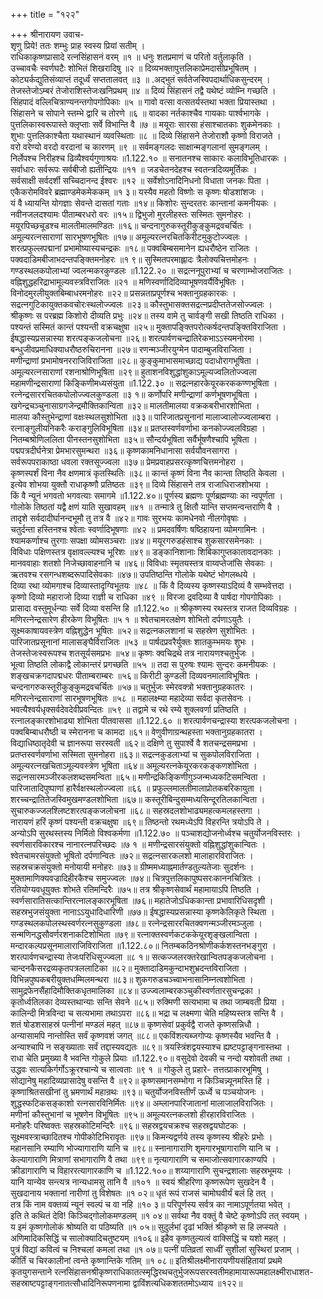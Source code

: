 +++
title = "१२२"

+++
श्रीनारायण उवाच-  
शृणु प्रिये! ततः शम्भुः प्राह स्वस्य प्रियां सतीम् ।  
राधिकाकृष्णप्रासादे रत्नसिंहासनं वरम् ॥१ ॥
धनुः शतप्रमाणं च परितो वर्तुलाकृति ।  
उच्चावचैः स्वर्णघटैः शोभितं शिखरादिषु ॥२ ॥
दिव्यभक्तापुत्तलिकाप्रेमदासीप्रभूषितम् ।  
कोट्यर्कद्युतिसंव्याप्तं तदूर्ध्वं सप्ततालवत् ॥३ ॥
.अद्भुतं सर्वतेजस्विपदार्थाधिकसुन्दरम् ।  
तेजस्तेजोऽम्बरं तेजोराशिस्तेजःखनिप्रथम् ॥४ ॥
दिव्यं सिंहासनं तद्वै यथेष्टं व्योम्नि गच्छति ।  
सिंहपादं वल्लिचित्राण्यनन्तगोपगोपिकाः ॥५ ॥
गावो वत्सा वत्सतर्यस्तथा भक्ता प्रियास्तथा ।  
सिंहासने च सोपाने स्तम्भे द्वारि च तोरणे ॥६ ॥
वादका नर्तकाश्चैव गायकाः पार्श्वभागके ।  
पुत्तलिकास्वरूपास्ते क्लृप्ताः सर्वे विभान्ति वै ॥७ ॥
मयूराः सारसा हंसाश्चातकाः शुकमेनकाः ।  
शुभाः पुत्तलिकाश्चैता यथास्थानं व्यवस्थिताः ॥८ ॥
दिव्ये सिंहासने तेजोराशौ कृष्णो विराजते ।  
वरो वरेण्यो वरदो वरदानां च कारणम् ॥९ ॥
सर्वमङ्गलदः साक्षान्मङ्गलानां सुमङ्गलम् ।  
निर्लेपश्च निरीहश्च ढिव्यैश्वर्यगुणाश्रयः ॥1.122.१० ॥
सनातनश्च साकारः कलाविभूतिधारकः ।  
सर्वाधारः सर्वरूपः सर्वबीजो ह्यतीन्द्रियः ॥११ ॥
जडचेतनदेहश्च स्वतन्त्रदिव्यमूर्तिकः ।  
सर्वसाक्षी सर्वदर्शी सच्चिदानन्द ईश्वरः ॥१२ ॥
सर्वेशोऽनादिनिधनो विधाता जनकः पिता ।  
एकैकरोमविवरे ब्रह्माण्डमेकमेककम् ॥१ ३॥
यस्यैव महतो विष्णोः स कृष्णः षोडशांशजः ।  
यं वै ध्यायन्ति योगज्ञाः सेवन्ते दासतां गताः ॥१४॥
किशोरः सुन्दरतरः कान्तानां कमनीयकः ।  
नवीनजलदश्यामः पीताम्बरधरो वरः ॥१५॥
द्विभुजो मुरलीहस्तः सस्मितः सुमनोहरः ।  
मयूरपिच्छचूडश्च मालतीमालमण्डितः ॥१६॥
चन्दनागुरुकस्तूरीकुङ्कुमद्रवचर्चितः ।  
अमूल्यरत्नसाराणां सारभूषणभूषितः ॥१७॥
अमूल्यरत्नरचितकिरीटमुकुटोज्ज्वलः ।  
शरत्प्रफुल्लपद्मानां प्रभामोष्यास्यचन्द्रकः ॥१८॥
पक्वबिम्बसमानेन ह्यधरौष्ठेन राजितः ।  
पक्वदाडिमबीजाभदन्तपङ्क्तिमनोहरः ॥१ ९॥
सुस्मितपरमाह्लादः त्रैलोक्यचित्तमोहनः ।  
गण्डस्थलकपोलाभ्यां ज्वलन्मकरकुण्डलः ॥1.122.२० ॥
सद्रत्ननूपुराभ्यां च चरणाम्भोजराजितः ।  
वह्निशुद्धहरिद्राभामूल्यवस्त्रविराजितः ॥२१ ॥
मणिस्वर्णादिदिव्याभूषणवर्यैर्विभूषितः ।  
विनोदमुरलीयुक्तबिम्बाधरमनोहरः ॥२२॥
प्रसन्नताप्रपूर्णश्च भक्तानुग्रहकारकः ।  
सद्रत्नगुटिकायुक्तकवचोरःस्थलोज्ज्वलः ॥२३॥
कौस्तुभासक्तसद्रत्नप्रदीप्ततेजसोज्ज्वलः ।  
श्रीकृष्णः स परब्रह्म किशोरो दीव्यति प्रभुः ॥२४॥
तस्य वामे तु चार्वङ्गी सखी तिष्ठति राधिका ।  
पश्यन्तं सस्मितं कान्तं पश्यन्ती वक्रचक्षुषा ॥२५॥
मुक्तापङ्क्तिपरोत्कर्षदन्तपङ्क्तिविराजिता ।  
ईषद्धास्यप्रसन्नास्या शरत्पङ्कजलोचना ॥२६॥
शरत्पार्वणचन्द्रातिरेकभाऽऽस्यमनोरमा ।  
बन्धुजीवप्रमाधिक्याधरौष्ठरुचिरानना ॥२७॥
रणन्मञ्जीरयुग्मेन पादाम्बुजविराजिता ।  
मणीन्द्राणां प्रभामोषनरराजिविराजिता ॥२८॥
कुङ्कुमाभासमाच्छाद्य पदाधोरागभूषिता ।  
अमूल्यरत्नसाराणां रशनाश्रोणिभूषिता ॥२९॥
हुताशनविशुद्धांशुकाऽमूल्यज्वलितोज्ज्वला  
महामणीन्द्रसाराणां किङ्किणीमध्यसंयुता ॥1.122.३० ॥
सद्रत्नहारकेयूरकरककण्णभूषिता ।  
रत्नेन्द्रसाररचितकपोलोज्ज्वलकुण्डला ॥३ १॥
कर्णोपरि मणीन्द्राणां कर्णभूषणभूषिता ।  
खगेन्द्रचञ्चुनासाग्रगजेन्द्रमौक्तिकान्विता ॥३२॥
मालतीमालया वक्रकबरीभारशोभिता ।  
मालया कौस्तुभेन्द्राणां वक्षःस्थलसुशोभिता ॥३३॥
पारिजातप्रसूनानां मालाज्वालोज्ज्वलाम्बरा ।  
रत्नाङ्गुलीयनिकरैः कराङ्गुलिविभूषिता ॥३४॥
प्रतप्तस्वर्णवर्णाभा कनकोज्ज्वलविग्रहा ।  
नितम्बश्रोणिललिता पीनस्तनसुशोभिता ॥३५॥
सौन्दर्यभूषिता सर्वैर्भूषणैश्चापि भूषिता ।  
पद्मपत्रदीर्घनेत्रा प्रेमभारसुमन्थरा ॥३६॥
कृष्णकामनिधानासा सर्वयौवनसागरा ।  
सर्वरूपपराकाष्ठा धवला रक्तसूज्ज्वला ॥३७॥
प्रेमप्रवाहप्रसरत्कृष्णचित्तमनोहरा ।  
कृष्णस्पर्शं विना नैव क्षणमात्रं कृतस्थितिः ॥३८॥
कान्तं कृष्णं विना नैव कान्ता तिष्ठति केवला ।  
इत्येव शोभया युक्तौ राधाकृष्णौ प्रतिष्ठतः ॥३९॥
दिव्ये सिंहासने तत्र राजाधिराजशोभया ।  
किं वै न्यूनं भगवतो भगवत्याः समागमे ॥1.122.४०॥
पूर्णस्य ब्रह्मणः पूर्णब्रह्मण्याः का न्वपूर्णता ।  
गोलोके तिष्ठतां यद्वै क्षणं याति सुखावहम् ॥४१ ॥
तन्मात्रे तु क्षितौ यान्ति सप्तमन्वन्तराणि वै ।  
तादृशे सर्वदादीर्घानन्दभूमौ तु तत्र वै ॥४२॥
गावः सुरभयः कामधेनवो नीलगोवृषाः ।  
चतुर्दन्ता हस्तिनश्च श्वेताः स्वर्णादिभूषणाः ॥४२ ॥
प्रमदवर्षिणः षष्ठिहायना व्योमगामिनः ।  
श्यामकर्णाश्च तुरगाः सपक्षा व्योमसञ्चराः ॥४४॥
मयूरगरुडहंसाश्च शुकसारसमेनकाः ।  
विविधाः पक्षिणस्तत्र वृक्षावल्ल्यश्च भूरिशः ॥४९॥
डङ्कानिशानाः शिबिकागुप्तकातावदानकाः ।  
मानववाहाः शतशो निजेच्छावाहनानि च ॥४६॥
विविधाः स्मृतयस्तत्र वाय्वप्तेजांसि सेवकाः ।  
ऋतवश्च रसगन्धशब्दरूपादिसेवकाः ॥४७॥
उपतिष्ठन्ति गोलोके यथेष्टं भोगलब्धये ।  
दिव्या रथा व्योमगाश्च दिव्यास्तादृग्विभूतयः ॥४८ ॥
किं वै दिव्यस्य कृष्णस्याऽदिव्यं वै सम्भवेत्तदा ।  
कृष्णो दिव्यो महाराजो दिव्या राज्ञी च राधिका ॥४९ ॥
विरजा द्रवदिव्या वै पार्षदा गोपगोपिकाः ।  
प्रासादा वस्तुमूर्धन्याः सर्वे दिव्या वसन्ति हि ॥1.122.५० ॥
श्रीकृष्णस्य रथस्तत्र राजत दिव्यविग्रहः ।  
मणिरत्नेन्द्रसारेण हीरकेण विभूषितः ॥५ १ ॥
श्वेतचामरलक्षेण शोभितो दर्पणाऽयुतैः ।  
सूक्ष्मकाषायवस्त्रेण वह्निशुद्धेन भूषितः ॥५२॥
सद्रत्नकलशानां च सहस्रेण सुशोभितः ।  
पारिजातप्रसूनानां मालासङ्घैर्विराजितः ॥५३ ॥
पार्षदप्रवरैर्युक्तः शातकुम्भमयः शुभः ।  
तेजस्तेजःस्वरूपश्च शतसूर्यसमप्रभः ॥५४॥
कृष्णः क्वचिद्रथे तत्र नारायणश्चतुर्भुजः ।  
भूत्वा तिष्ठति लोकाद्वै लोकान्तरं प्रगच्छति ॥५५ ॥
तदा स पुरुषः श्यामः सुन्दरः कमनीयकः ।  
शङ्खचक्रगदापद्मधरः पीताम्बराम्बरः ॥५६॥
किरीटी कुण्डली दिव्यवनमालाविभूषितः ।  
चन्दनागरुकस्तूरीकुङ्कुमद्रवचर्चितः ॥५७॥
चतुर्भुजः स्मेरवक्त्रो भक्तानुग्रहकातरः ।  
मणिरत्नेन्द्रसाराणां सारभूषणभूषितः ॥५८ ॥
महालक्ष्म्या महादेव्या सर्वदा कृतसेवनः ।  
भवत्यैश्वर्यधृक्सर्वदेवदेवीप्रवन्दितः ॥५९ ॥
तद्वामे च रथे रम्ये शुक्लवर्णा प्रतिष्ठति ।  
रत्नालङ्कारशोभाढ्या शोभिता पीतवाससा ॥1.122.६० ॥
शरत्पार्वणचन्द्रास्या शरत्पकजलोचना ।  
पक्वबिम्बाधरौष्ठी च स्मेरानना च कामदा ॥६१॥
वेणुवीणाग्रन्थहस्ता भक्तानुग्रहकातरा ।  
विद्याधिष्ठातृदेवी च ज्ञानरूपा सरस्वती ॥६२॥
दक्षिणे तु सुपार्श्वे वै शतचन्द्रसमप्रभा ।  
प्रतप्तस्वर्णवर्णाभा सस्मिता सुमनोहरा ॥६३॥
सद्रत्नकुडलाभ्यां च सुकपोलविराजिता ।  
अमूल्यरत्नखचिताऽमूल्यवस्त्रेण भूषिता ॥६४॥
अमूल्यरत्नकेयूरकरकङ्कणशोभिता ।  
सद्रत्नसारमञ्जीरकलशब्दसमन्विता ॥६५॥
मणीन्द्रकिङ्किणीगुञ्जन्मध्यकटिसमन्विता ।  
पारिजातादिपुष्पाणां हारैर्वक्षस्थलोज्ज्वला ॥६६ ॥
प्रफुल्लमालतीमालाप्रोतकबरिकायुता ।  
शरच्चन्द्रातितेजस्विमुखमण्डलशोभिता ॥६७॥
कस्तूरीबिन्दुसम्मध्यसिन्दूरतिलकान्विता ।  
सुचारुकज्जलश्लिष्टशरत्पङ्कजलोचना ॥६८॥
सहस्रदलशोभाढ्यमहत्कमलहस्तगा ।  
नारायणं हरिं कृष्णं पश्यन्ती वक्रचक्षुषा ॥६९॥
तिष्ठन्तो रथमध्येऽपि विहरन्ति त्रयोऽपि ते ।  
अन्योऽपि सुरथस्तस्य निर्मितो विश्वकर्मणा ॥1.122.७० ॥
पञ्चाशद्योजनोर्ध्वश्च चतुर्योजनविस्तरः ।  
स्वर्णसारविकारश्च नानारत्नपरिच्छदः ॥७ १ ॥
मणीन्द्रसारसंयुक्तो वह्निशुद्धांशुकान्वितः ।  
श्वेतचामरसंयुक्तो भूषितो दर्पणान्वितः ॥७२॥
सद्रत्नसारकलशो मालाहारविराजितः ।  
सहस्रचक्रसंयुक्तो मनोयायी मनोहरः ॥७३॥
ग्रीष्ममध्याह्नमार्तण्डतुल्यतेजाः सुदर्शनः ।  
मुक्तामाणिक्यवज्रादिहीरकैश्च समुज्ज्वलः ॥७४॥
चित्रपुत्तलिकापुष्पसरःकाननचित्रितः ।  
रतियोग्यवधूयुक्तः शोभते रतिमन्दिरैः ॥७५॥
तत्र श्रीकृष्णसेवार्थं महामायाऽपि तिष्ठति ।  
स्वर्णसारातिसत्कान्तिरत्नालङ्कारभूषिता ॥७६॥
महातेजोऽधिककान्ता प्रभावारिधिसदृशी ।  
सहस्रभुजसंयुक्ता नानाऽऽयुधादिधारिणी ॥७७॥
ईषद्धास्यप्रसन्नास्या कृष्णकेलिकृते स्थिता ।  
गण्डस्थलकपोलस्थस्वर्णरत्नसुकुण्डला ॥७८॥
रत्नेन्द्रसाररचितक्वणन्मञ्जीरमञ्जुला ।  
सन्मणिनद्धसौवर्णरशनाकटिशोभिता ॥७९॥
रत्नाक्तस्वर्णकटककेयूरशृङ्खलान्विता ।  
मन्दारकल्पप्रसूनमालाराजिविराजिता ॥1.122.८०॥
नितम्बकठिनश्रोणीकर्कशस्तनभङ्गुरा ।  
शरत्पार्वणचन्द्रास्या तेजःपरिधिसूज्ज्वला ॥८ १॥
सत्कज्जलरक्तरेखान्वितपङ्कजलोचना ।  
चान्दनकैसरद्रव्यकृतपत्रललाटिका ॥८२॥
मुक्तादाडिमकुन्दाभशुभ्रदन्तविराजिता ।  
विभिन्नपुष्पकबरीयुक्तधम्मिलमन्थरा ॥८३॥
शुकगरुडचञ्च्वाभनासानिम्नत्वशोभिता ।  
सामुद्रफेनसैंहादिमौक्तिकधृतमालिका ॥८४॥
उज्ज्वलाम्बरकञ्चुकीस्वर्णतारसुचन्द्रका ।  
कृतोर्ध्वतिलका देव्यस्तथान्याः सन्ति सेवने ॥८५॥
रुक्मिणी सत्यभामा च तथा जाम्बवती प्रिया ।  
कालिन्दी मित्रविन्दा च सत्यभामा तथाऽपरा ॥८६॥
भद्रा च लक्ष्मणा चेति महिष्यस्तत्र सन्ति वै ।  
शतं षोडशसाहस्रं पत्नीनां मण्डलं महत् ॥८७॥
कृष्णसेवां प्रकुर्वद्वै राजते कृष्णसन्निधौ ।  
अन्यासामपि नान्तोस्ति सर्वं कृष्णवशं जगत् ॥८८॥
एकविंशत्यब्जगोप्यः कृष्णस्यैव भवन्ति वै ।  
अन्याश्चापि न सङ्ख्याताः सर्वं तद्दास्यवद्यतः ॥८९॥
त्रयस्त्रिंशद्वयस्याश्च ह्यष्टपट्टाङ्गनास्तथा ।  
राधा चेति प्रमुख्या वै भवन्ति गोकुले प्रियाः ॥1.122.९०॥
वसुदेवो देवकी च नन्दो यशोवती तथा ।  
उद्धवः सात्यकिर्गर्गोऽक्रूरश्चान्ये च सात्वताः ॥९ १ ॥
गोकुले तु प्रहारे- तत्तत्प्राकारभूमिषु ।  
सोद्यानेषु महादिव्यप्रासादेषु वसन्ति वै ॥९२॥
कृष्णसमानसम्भोगा न किञ्चिन्न्यूनमस्ति हि ।  
कृष्णाश्रितसखीनां तु भ्रमणार्थं महान्रथः ॥९३॥
चतुर्योजनविस्तीर्णं ऊर्ध्वे च पञ्चयोजनः ।  
शुद्धस्फटिकसङ्काशो रत्नसारविनिर्मितः ॥९४॥
अम्लानपारिजातानां मालाजालविराजितः ।  
मणीनां कौस्तुभानां च भूषणेन विभूषितः ॥९५॥
अमूल्यरत्नकलशो हीरहारविराजितः ।  
मनोहरैः परिष्वक्तः सहस्रकोटिमन्दिरैः ॥९६॥
सहस्रद्वयचक्रश्च सहस्रद्वयघोटकः ।  
सूक्ष्मवस्त्राच्छादितश्च गोपीकोटिभिरावृतः ॥९७॥
किमन्यद्वर्णये तस्य कृष्णस्य श्रीहरेः प्रभोः ।  
महानसानि रम्याणि भोज्यागाराणि यानि च ॥९८॥
स्नानागाराणि शृमगारभूषागाराणि यानि च ।  
केल्यागाराणि मित्राणां सभागाराणि वै तथा ॥९९॥
नृत्यागाराणि च समाजोत्सवागारकाण्यपि ।  
क्रीडागाराणि च विहाररत्यागारकाणि च ॥1.122.१००॥
शय्यागाराणि सुचन्द्रशालाः सहस्रभूमयः ।  
यानि यान्येव सन्त्यत्र नान्यधामसु तानि वै ॥१०१ ॥
स्वयं श्रीहरिणा कृष्णरूपेण सुखदेन वै ।  
सुखदानाय भक्तानां नारीणां तु विशेषतः ॥१ ०२॥
धृतं रूपं राजसं चामोघवीर्यं बलं हि तत् ।  
तत्र किं नाम वक्तव्यं न्यूनं स्वल्पं च वा नहि ॥१० ३॥
परिपूर्णस्य सर्वत्र का नामाऽपूर्णतया भवेत् ।  
इति ते कथितं देवि! किञ्चिद्गोलोकमण्डलम् ॥१ ०४॥
सर्वथा नैव वक्तुं वै चेष्टे कृष्णोऽपि तत् स्वयम् ।  
य इमं कृष्णगोलोकं श्रोष्यति वा पठिष्यति ॥१ ०५॥
सुदुर्लभां दृढां भक्तिं श्रीकृष्णे स हि लप्स्यते ।  
अणिमादिकसिद्धिं च सालोक्यादिचतुष्टयम् ॥१०६॥
इहैव कृष्णतुल्यत्वं वाक्सिद्धिं च यशो महत् ।  
पुत्रं विद्यां कवित्वं च निश्चलां कमलां तथा ॥१ ०७॥
पत्नीं पतिव्रतां साध्वीं सुशीलां सुस्थिरां प्रजाम् ।  
कीर्तिं च चिरकालीनां त्वन्ते कृष्णान्तिके गतिम् ॥१ ०८॥
इतिश्रीलक्ष्मीनारायणीयसंहितायां प्रथमे कृतयुगसन्ताने रत्नसिंहासनश्रीकृष्णराधिकातत्स्मृद्धिरथचतुर्भुजरूपसरस्वतीमहामायारूपमहालक्ष्मीराधाशत-  
सहस्राष्टपट्टाङ्गनातत्सौधादिनिरूपणनामा द्वाविंशत्यधिकशततमोऽध्याय ॥१२२॥
    

